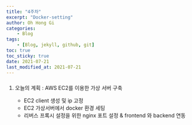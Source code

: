 ```yaml
---
title: "4주차"
excerpt: "Docker-setting"
author: Oh Hong Gi
categories:
    - Blog
tags:
    - [Blog, jekyll, github, git]
toc: true
toc_sticky: true
date: 2021-07-21
last_modified_at: 2021-07-21
---
```

<html>
    <body>
        <div style="text-align: left">
            <h3>
                <p></p>
            </h3>
            <ol start="1">
                <li>오늘의 계획 : AWS EC2를 이용한 가상 서버 구축</li>
                    <ul>
                        <li> EC2 client 생성 및 ip 고정 </li>
                        <li> EC2 가상서버에서 docker 환경 세팅 </li>
                        <li> 리버스 프록시 설정을 위한 nginx 포트 설정 & frontend 와 backend 연동</li>
                    </ul>
            </ol>
        </div>
    </body>
</html>
